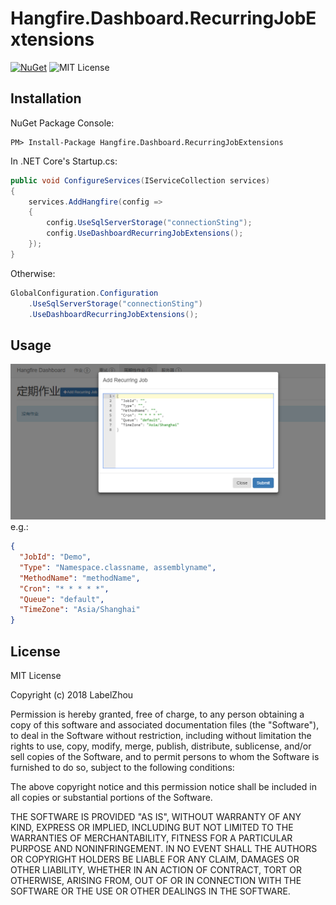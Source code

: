 # Hangfire.Dashboard.RecurringJobExtensions

[![NuGet](https://img.shields.io/nuget/v/Hangfire.Dashboard.RecurringJobExtensions.svg)](https://www.nuget.org/packages/Hangfire.Dashboard.RecurringJobExtensions/)
![MIT License](https://img.shields.io/badge/license-MIT-orange.svg)



## Installation
NuGet Package Console:
```
PM> Install-Package Hangfire.Dashboard.RecurringJobExtensions
```

In .NET Core's Startup.cs:
```c#
public void ConfigureServices(IServiceCollection services)
{
    services.AddHangfire(config =>
    {
        config.UseSqlServerStorage("connectionSting");
        config.UseDashboardRecurringJobExtensions();
    });
}
```

Otherwise:
```c#
GlobalConfiguration.Configuration
    .UseSqlServerStorage("connectionSting")
    .UseDashboardRecurringJobExtensions();
```

## Usage

![dashboard](dashboard.png)
e.g.:
```json
{
  "JobId": "Demo",
  "Type": "Namespace.classname, assemblyname",
  "MethodName": "methodName",
  "Cron": "* * * * *",
  "Queue": "default",
  "TimeZone": "Asia/Shanghai"
}
```

## License
MIT License

Copyright (c) 2018 LabelZhou

Permission is hereby granted, free of charge, to any person obtaining a copy
of this software and associated documentation files (the "Software"), to deal
in the Software without restriction, including without limitation the rights
to use, copy, modify, merge, publish, distribute, sublicense, and/or sell
copies of the Software, and to permit persons to whom the Software is
furnished to do so, subject to the following conditions:

The above copyright notice and this permission notice shall be included in all
copies or substantial portions of the Software.

THE SOFTWARE IS PROVIDED "AS IS", WITHOUT WARRANTY OF ANY KIND, EXPRESS OR
IMPLIED, INCLUDING BUT NOT LIMITED TO THE WARRANTIES OF MERCHANTABILITY,
FITNESS FOR A PARTICULAR PURPOSE AND NONINFRINGEMENT. IN NO EVENT SHALL THE
AUTHORS OR COPYRIGHT HOLDERS BE LIABLE FOR ANY CLAIM, DAMAGES OR OTHER
LIABILITY, WHETHER IN AN ACTION OF CONTRACT, TORT OR OTHERWISE, ARISING FROM,
OUT OF OR IN CONNECTION WITH THE SOFTWARE OR THE USE OR OTHER DEALINGS IN THE
SOFTWARE.
